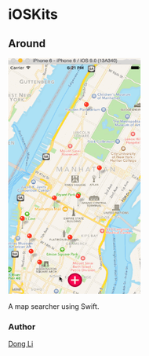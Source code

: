# iOSKits
<html>
<body>
<h2>Around</h2>
<img src="https://raw.githubusercontent.com/mewhuan/iOSKits/master/Around/pics/mapsearch.gif" width="270" height="480">
<p>A map searcher using Swift.</p>
<h3>Author</h3>
</hr>
<a href="https://github.com/mewhuan">Dong Li</a>
</body>
</html>
